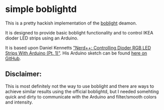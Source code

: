 simple boblightd
================

This is a pretty hackish implementation of the [boblight](https://code.google.com/p/boblight/) deamon.

It is designed to provide basic boblight functionality and to control IKEA dioder LED strips using an Arduino.

It is based upon Daniel Kennetts ["Nerd++: Controlling Dioder RGB LED Strips With Arduino (Pt. 1)"](http://ikennd.ac/blog/2011/09/arduino-dioder-part-one/). His Arduino sketch can be found [here on GitHub](https://github.com/iKenndac/Arduino-Dioder-Playground/tree/master/Arduino%20Projects/FourChannelRGBSmartListener).

Disclaimer:
-----------
This is most definitely not the way to use boblight and there are ways to achieve similar results using the official boblightd, but I needed somehting quick and dirty to communicate with the Arduino and filter/smooth colors and intensity.
